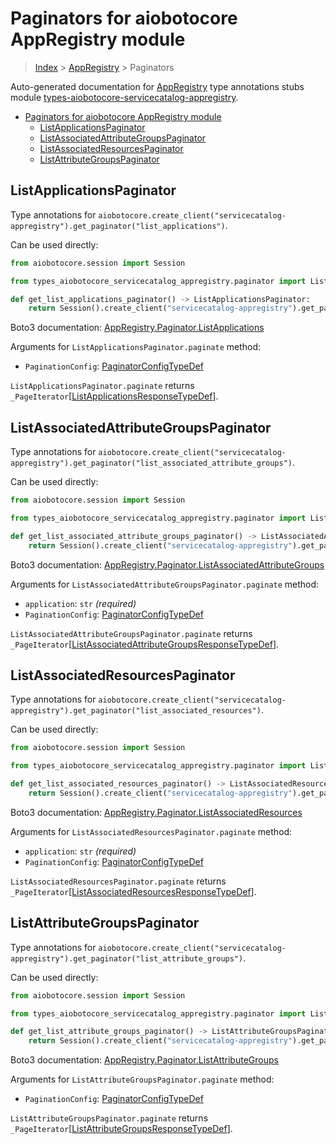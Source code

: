 <a id="paginators-for-aiobotocore-appregistry-module"></a>

# Paginators for aiobotocore AppRegistry module

> [Index](..) > [AppRegistry](.) > Paginators

Auto-generated documentation for
[AppRegistry](https://boto3.amazonaws.com/v1/documentation/api/latest/reference/services/servicecatalog-appregistry.html#AppRegistry)
type annotations stubs module
[types-aiobotocore-servicecatalog-appregistry](https://pypi.org/project/types-aiobotocore-servicecatalog-appregistry/).

- [Paginators for aiobotocore AppRegistry module](#paginators-for-aiobotocore-appregistry-module)
  - [ListApplicationsPaginator](#listapplicationspaginator)
  - [ListAssociatedAttributeGroupsPaginator](#listassociatedattributegroupspaginator)
  - [ListAssociatedResourcesPaginator](#listassociatedresourcespaginator)
  - [ListAttributeGroupsPaginator](#listattributegroupspaginator)

<a id="listapplicationspaginator"></a>

## ListApplicationsPaginator

Type annotations for
`aiobotocore.create_client("servicecatalog-appregistry").get_paginator("list_applications")`.

Can be used directly:

```python
from aiobotocore.session import Session

from types_aiobotocore_servicecatalog_appregistry.paginator import ListApplicationsPaginator

def get_list_applications_paginator() -> ListApplicationsPaginator:
    return Session().create_client("servicecatalog-appregistry").get_paginator("list_applications")
```

Boto3 documentation:
[AppRegistry.Paginator.ListApplications](https://boto3.amazonaws.com/v1/documentation/api/latest/reference/services/servicecatalog-appregistry.html#AppRegistry.Paginator.ListApplications)

Arguments for `ListApplicationsPaginator.paginate` method:

- `PaginationConfig`:
  [PaginatorConfigTypeDef](./type_defs.md#paginatorconfigtypedef)

`ListApplicationsPaginator.paginate` returns
`_PageIterator`\[[ListApplicationsResponseTypeDef](./type_defs.md#listapplicationsresponsetypedef)\].

<a id="listassociatedattributegroupspaginator"></a>

## ListAssociatedAttributeGroupsPaginator

Type annotations for
`aiobotocore.create_client("servicecatalog-appregistry").get_paginator("list_associated_attribute_groups")`.

Can be used directly:

```python
from aiobotocore.session import Session

from types_aiobotocore_servicecatalog_appregistry.paginator import ListAssociatedAttributeGroupsPaginator

def get_list_associated_attribute_groups_paginator() -> ListAssociatedAttributeGroupsPaginator:
    return Session().create_client("servicecatalog-appregistry").get_paginator("list_associated_attribute_groups")
```

Boto3 documentation:
[AppRegistry.Paginator.ListAssociatedAttributeGroups](https://boto3.amazonaws.com/v1/documentation/api/latest/reference/services/servicecatalog-appregistry.html#AppRegistry.Paginator.ListAssociatedAttributeGroups)

Arguments for `ListAssociatedAttributeGroupsPaginator.paginate` method:

- `application`: `str` *(required)*
- `PaginationConfig`:
  [PaginatorConfigTypeDef](./type_defs.md#paginatorconfigtypedef)

`ListAssociatedAttributeGroupsPaginator.paginate` returns
`_PageIterator`\[[ListAssociatedAttributeGroupsResponseTypeDef](./type_defs.md#listassociatedattributegroupsresponsetypedef)\].

<a id="listassociatedresourcespaginator"></a>

## ListAssociatedResourcesPaginator

Type annotations for
`aiobotocore.create_client("servicecatalog-appregistry").get_paginator("list_associated_resources")`.

Can be used directly:

```python
from aiobotocore.session import Session

from types_aiobotocore_servicecatalog_appregistry.paginator import ListAssociatedResourcesPaginator

def get_list_associated_resources_paginator() -> ListAssociatedResourcesPaginator:
    return Session().create_client("servicecatalog-appregistry").get_paginator("list_associated_resources")
```

Boto3 documentation:
[AppRegistry.Paginator.ListAssociatedResources](https://boto3.amazonaws.com/v1/documentation/api/latest/reference/services/servicecatalog-appregistry.html#AppRegistry.Paginator.ListAssociatedResources)

Arguments for `ListAssociatedResourcesPaginator.paginate` method:

- `application`: `str` *(required)*
- `PaginationConfig`:
  [PaginatorConfigTypeDef](./type_defs.md#paginatorconfigtypedef)

`ListAssociatedResourcesPaginator.paginate` returns
`_PageIterator`\[[ListAssociatedResourcesResponseTypeDef](./type_defs.md#listassociatedresourcesresponsetypedef)\].

<a id="listattributegroupspaginator"></a>

## ListAttributeGroupsPaginator

Type annotations for
`aiobotocore.create_client("servicecatalog-appregistry").get_paginator("list_attribute_groups")`.

Can be used directly:

```python
from aiobotocore.session import Session

from types_aiobotocore_servicecatalog_appregistry.paginator import ListAttributeGroupsPaginator

def get_list_attribute_groups_paginator() -> ListAttributeGroupsPaginator:
    return Session().create_client("servicecatalog-appregistry").get_paginator("list_attribute_groups")
```

Boto3 documentation:
[AppRegistry.Paginator.ListAttributeGroups](https://boto3.amazonaws.com/v1/documentation/api/latest/reference/services/servicecatalog-appregistry.html#AppRegistry.Paginator.ListAttributeGroups)

Arguments for `ListAttributeGroupsPaginator.paginate` method:

- `PaginationConfig`:
  [PaginatorConfigTypeDef](./type_defs.md#paginatorconfigtypedef)

`ListAttributeGroupsPaginator.paginate` returns
`_PageIterator`\[[ListAttributeGroupsResponseTypeDef](./type_defs.md#listattributegroupsresponsetypedef)\].
